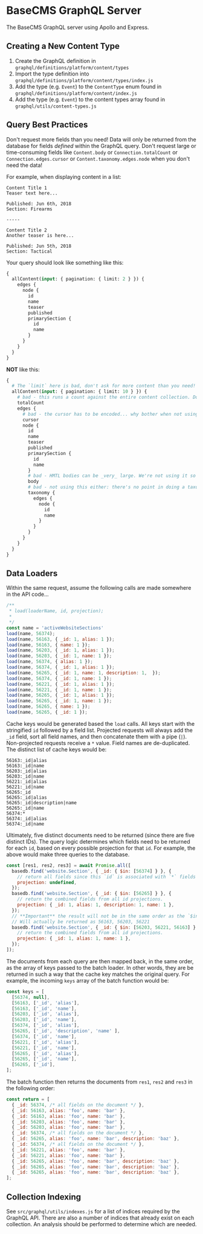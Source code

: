 # BaseCMS GraphQL Server
The BaseCMS GraphQL server using Apollo and Express.

## Creating a New Content Type
1. Create the GraphQL definition in `graphql/definitions/platform/content/types`
2. Import the type definition into `graphql/definitions/platform/content/types/index.js`
3. Add the type (e.g. `Event`) to the `ContentType` enum found in `graphql/definitions/platform/content/index.js`
4. Add the type (e.g. `Event`) to the content types array found in `graphql/utils/content-types.js`

## Query Best Practices
Don't request more fields than you need! Data will only be returned from the database for fields _defined_ within the GraphQL query. Don't request large or time-consuming fields like `Content.body` or `Connection.totalCount` or `Connection.edges.cursor` or `Content.taxonomy.edges.node` when you don't need the data!

For example, when displaying content in a list:
```
Content Title 1
Teaser text here...

Published: Jun 6th, 2018
Section: Firearms

-----

Content Title 2
Another teaser is here...

Published: Jun 5th, 2018
Section: Tactical
```
Your query should look like something like this:
```graphql
{
  allContent(input: { pagination: { limit: 2 } }) {
    edges {
      node {
        id
        name
        teaser
        published
        primarySection {
          id
          name
        }
      }
    }
  }
}
```
**NOT** like this:
```graphql
{
  # The `limit` here is bad, don't ask for more content than you need!
  allContent(input: { pagination: { limit: 10 } }) {
    # bad - this runs a count against the entire content collection. Don't do it unless you need it.
    totalCount
    edges {
      # bad - the cursor has to be encoded... why bother when not using?
      cursor
      node {
        id
        name
        teaser
        published
        primarySection {
          id
          name
        }
        # bad - HMTL bodies can be _very_ large. We're not using it so don't request it. :)
        body
        # bad - not using this either: there's no point in doing a taxonomy query.
        taxonomy {
          edges {
            node {
              id
              name
            }
          }
        }
      }
    }
  }
}
```
## Data Loaders
Within the same request, assume the following calls are made somewhere in the API code...
```js
/**
 * load(loaderName, id, projection);
 *
 */
const name = 'activeWebsiteSections'
load(name, 56374);
load(name, 56163, { _id: 1, alias: 1 });
load(name, 56163, { name: 1 });
load(name, 56203, { _id: 1, alias: 1 });
load(name, 56203, { _id: 1, name: 1 });
load(name, 56374, { alias: 1 });
load(name, 56374, { _id: 1, alias: 1 });
load(name, 56265, { _id: 1, name: 1, description: 1,  });
load(name, 56374, { _id: 1, name: 1 });
load(name, 56221, { _id: 1, alias: 1 });
load(name, 56221, { _id: 1, name: 1 });
load(name, 56265, { _id: 1, alias: 1 });
load(name, 56265, { _id: 1, name: 1 });
load(name, 56265, { name: 1 });
load(name, 56265, { _id: 1 });
```

Cache keys would be generated based the `load` calls. All keys start with the stringified `id` followed by a field list.  Projected requests will always add the `_id` field, sort all field names, and then concatenate them with a pipe (`|`). Non-projected requests receive a `*` value. Field names are de-duplicated. The distinct list of cache keys would be:
```
56163:_id|alias
56163:_id|name
56203:_id|alias
56203:_id|name
56221:_id|alias
56221:_id|name
56265:_id
56265:_id|alias
56265:_id|description|name
56265:_id|name
56374:*
56374:_id|alias
56374:_id|name
```

Ultimately, five distinct documents need to be returned (since there are five distinct IDs). The query logic determines which fields need to be returned for each `id`, based on every possible projection for that `id`. For example, the above would make three queries to the database.
```js
const [res1, res2, res3] = await Promise.all([
  basedb.find('website.Section', { _id: { $in: [56374] } }, {
    // return all fields since this `id` is associated with `*` fields
    projection: undefined,
  });
  basedb.find('website.Section', { _id: { $in: [56265] } }, {
    // return the combined fields from all id projections.
    projection: { _id: 1, alias: 1, description: 1, name: 1 },
  });
  // **Important** the result will not be in the same order as the `$in` array!
  // Will actually be returned as 56163, 56203, 56221
  basedb.find('website.Section', { _id: { $in: [56203, 56221, 56163] } }, {
    // return the combined fields from all id projections.
    projection: { _id: 1, alias: 1, name: 1 },
  });
]);
```

The documents from each query are then mapped back, in the same order, as the array of keys passed to the batch loader. In other words, they are be returned in such a way that the cache key matches the original query. For example, the incoming `keys` array of the batch function would be:
```js
const keys = [
  [56374, null],
  [56163, ['_id', 'alias'],
  [56163, ['_id', 'name'],
  [56203, ['_id', 'alias'],
  [56203, ['_id', 'name'],
  [56374, ['_id', 'alias'],
  [56265, ['_id', 'description', 'name' ],
  [56374, ['_id', 'name'],
  [56221, ['_id', 'alias'],
  [56221, ['_id', 'name'],
  [56265, ['_id', 'alias'],
  [56265, ['_id', 'name'],
  [56265, ['_id'],
];
```
The batch function then returns the documents from `res1`, `res2` and `res3` in the following order:
```js
const return = [
  { _id: 56374, /* all fields on the document */ },
  { _id: 56163, alias: 'foo', name: 'bar' },
  { _id: 56163, alias: 'foo', name: 'bar' },
  { _id: 56203, alias: 'foo', name: 'bar' },
  { _id: 56203, alias: 'foo', name: 'bar' },
  { _id: 56374, /* all fields on the document */ },
  { _id: 56265, alias: 'foo', name: 'bar', description: 'baz' },
  { _id: 56374, /* all fields on the document */ },
  { _id: 56221, alias: 'foo', name: 'bar' },
  { _id: 56221, alias: 'foo', name: 'bar' },
  { _id: 56265, alias: 'foo', name: 'bar', description: 'baz' },
  { _id: 56265, alias: 'foo', name: 'bar', description: 'baz' },
  { _id: 56265, alias: 'foo', name: 'bar', description: 'baz' },
];
```

## Collection Indexing
See `src/graphql/utils/indexes.js` for a list of indices required by the GraphQL API. There are also a number of indices that already exist on each collection. An analysis should be performed to determine which are needed.
